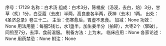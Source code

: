 序号：17129
名称：白术汤
组成：白术3分，陈橘皮（汤浸，去白，焙）3分，甘草（炙）1分，白豆蔻（去皮）半两，高良姜各半两，茯神（去木）1两。
出处：《圣济总录》卷三十二。
主治：伤寒愈后，胃虚不思食。
加减：None
功效：None
用法用量：每服5钱匕，水1盏半，加生姜半分（拍碎），大枣2个（擘破），同煎至7分，去滓、食前温服。
制备方法：上为末。
临床应用：None
各家论述：None
用药禁忌：None
附注：None
